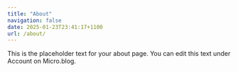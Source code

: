 ```yaml
---
title: "About"
navigation: false
date: 2025-01-23T23:41:17+1100
url: /about/
---
```

This is the placeholder text for your about page. You can edit this text under Account on Micro.blog.
